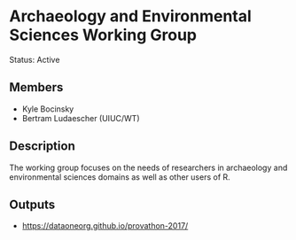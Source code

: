 # Archaeology and Environmental Sciences Working Group

Status: Active

## Members
* Kyle Bocinsky 
* Bertram Ludaescher (UIUC/WT)

## Description

The working group focuses on the needs of researchers in archaeology and environmental sciences domains as well as other users of R.

## Outputs
* https://dataoneorg.github.io/provathon-2017/
